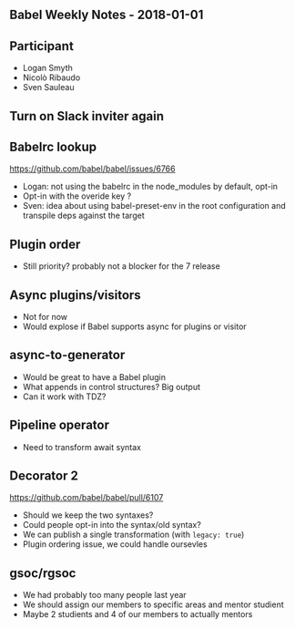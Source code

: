 ## Babel Weekly Notes - 2018-01-01

## Participant

- Logan Smyth
- Nicolò Ribaudo
- Sven Sauleau

## Turn on Slack inviter again

## Babelrc lookup

https://github.com/babel/babel/issues/6766

- Logan: not using the babelrc in the node_modules by default, opt-in
- Opt-in with the overide key ?
- Sven: idea about using babel-preset-env in the root configuration and transpile deps against the target

## Plugin order

- Still priority? probably not a blocker for the 7 release

## Async plugins/visitors

- Not for now
- Would explose if Babel supports async for plugins or visitor

## async-to-generator

- Would be great to have a Babel plugin
- What appends in control structures? Big output
- Can it work with TDZ?

## Pipeline operator

- Need to transform await syntax


## Decorator 2 

https://github.com/babel/babel/pull/6107

- Should we keep the two syntaxes?
- Could people opt-in into the syntax/old syntax?
- We can publish a single transformation (with `legacy: true`)
- Plugin ordering issue, we could handle oursevles

## gsoc/rgsoc

- We had probably too many people last year
- We should assign our members to specific areas and mentor studient
- Maybe 2 studients and 4 of our members to actually mentors
